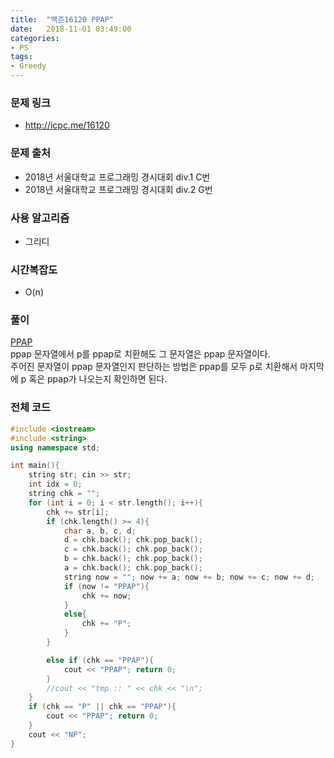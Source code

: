 ```yaml
---
title:  "백준16120 PPAP"
date:   2018-11-01 03:49:00
categories:
- PS
tags:
- Greedy
---
```


### 문제 링크
* http://icpc.me/16120

### 문제 출처
* 2018년 서울대학교 프로그래밍 경시대회 div.1 C번
* 2018년 서울대학교 프로그래밍 경시대회 div.2 G번

### 사용 알고리즘
* 그리디

### 시간복잡도
* O(n)

### 풀이
<a href = "https://youtu.be/0E00Zuayv9Q">PPAP</a><br>
ppap 문자열에서 p를 ppap로 치환해도 그 문자열은 ppap 문자열이다.<br>
주어진 문자열이 ppap 문자열인지 판단하는 방법은 ppap를 모두 p로 치환해서 마지막에 p 혹은 ppap가 나오는지 확인하면 된다.

### 전체 코드
```cpp
#include <iostream>
#include <string>
using namespace std;

int main(){
	string str; cin >> str;
	int idx = 0;
	string chk = "";
	for (int i = 0; i < str.length(); i++){
		chk += str[i];
		if (chk.length() >= 4){
			char a, b, c, d;
			d = chk.back(); chk.pop_back();
			c = chk.back(); chk.pop_back();
			b = chk.back(); chk.pop_back();
			a = chk.back(); chk.pop_back();
			string now = ""; now += a; now += b; now += c; now += d;
			if (now != "PPAP"){
				chk += now;
			}
			else{
				chk += "P";
			}
		}

		else if (chk == "PPAP"){
			cout << "PPAP"; return 0;
		}
		//cout << "tmp :: " << chk << "\n";
	}
	if (chk == "P" || chk == "PPAP"){
		cout << "PPAP"; return 0;
	}
	cout << "NP";
}
```
